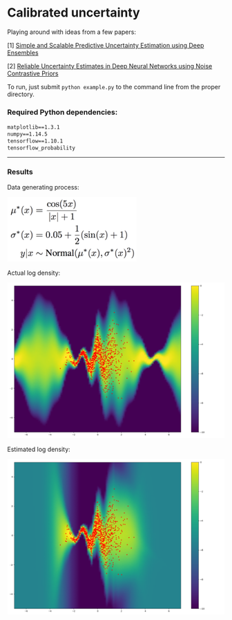 # Calibrated uncertainty
Playing around with ideas from a few papers:

[1] [Simple and Scalable Predictive Uncertainty Estimation using Deep Ensembles](https://arxiv.org/pdf/1612.01474.pdf)

[2] [Reliable Uncertainty Estimates in Deep Neural Networks using Noise Contrastive Priors](https://arxiv.org/pdf/1807.09289v2.pdf)

To run, just submit `python example.py` to the command line from the proper directory.

### Required Python dependencies:
```
matplotlib==1.3.1
numpy==1.14.5
tensorflow==1.10.1
tensorflow_probability
```

---------

### Results

Data generating process:

<img src="https://github.com/apedawi-cs/Calibrated-uncertainty/blob/master/dgp.png" width="300">

Actual log density:

<img src="https://github.com/apedawi-cs/Calibrated-uncertainty/blob/master/logdensity_actual.png">

Estimated log density:

<img src="https://github.com/apedawi-cs/Calibrated-uncertainty/blob/master/logdensity_estimated.png">
